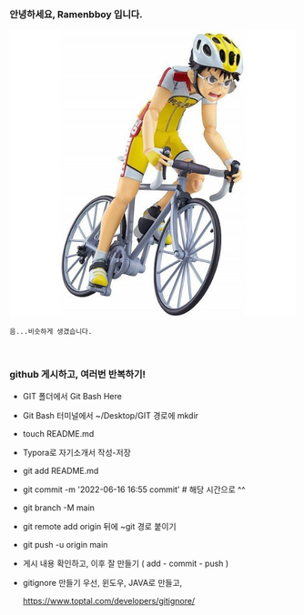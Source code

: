 ### 안녕하세요, Ramenbboy 입니다.

![겁쟁이 페달](README-images/1a56111086.jpg)

```자기소개 페이지 작성하기'''
음...비슷하게 생겼습니다. 



```

### github 게시하고, 여러번 반복하기!  

* GIT 폴더에서 Git Bash Here

* Git Bash 터미널에서 ~/Desktop/GIT 경로에 mkdir <username> 

* touch README.md 

* Typora로 자기소개서 작성-저장 

* git add README.md

* git commit -m '2022-06-16 16:55 commit'  # 해당 시간으로 ^^ 

* git branch -M main 

* git remote add origin 뒤에 ~git 경로 붙이기

* git push -u origin main

* 게시 내용 확인하고, 이후 잘 만들기 ( add - commit - push )

* gitignore 만들기 우선, 윈도우, JAVA로 만들고, 

  https://www.toptal.com/developers/gitignore/

